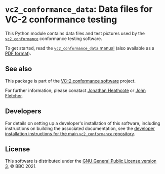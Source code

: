 `vc2_conformance_data`: Data files for VC-2 conformance testing
===============================================================

This Python module contains data files and test pictures used by the
[`vc2_conformance`](https://github.com/bbc/vc2-conformance-software)
conformance testing software.

To get started, read the [`vc2_conformance_data`
manual](https://bbc.github.io/vc2_conformance_data/) (also available as a [PDF
format](https://bbc.github.io/vc2_conformance_data/vc2_conformance_data_manual.pdf)).


See also
--------

This package is part of the [VC-2 conformance
software](https://github.com/bbc/vc2_conformance) project.

For further information, please conatact [Jonathan
Heathcote](mailto:jonathan.heathcote@bbc.co.uk) or [John
Fletcher](mailto:john.fletcher@bbc.co.uk).


Developers
----------

For details on setting up a developer's installation of this software,
including instructions on building the associated documentation, see the
[developer installation instructions for the main `vc2_conformance`
repository](https://github.com/bbc/vc2_conformance).


License
-------

This software is distributed under the [GNU General Public License version
3](./LICENSE.txt), &copy; BBC 2021.
